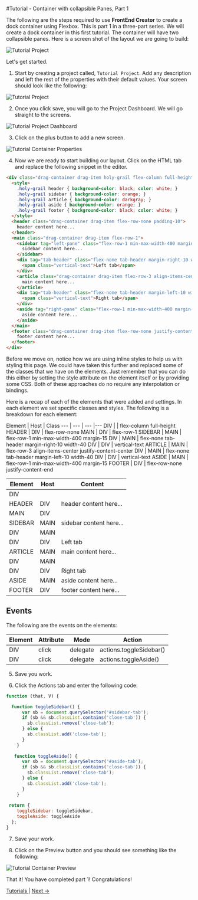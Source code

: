 #Tutorial - Container with collapsible Panes, Part 1

The following are the steps required to use **FrontEnd Creator** to create a dock container using Flexbox. This is part 1 in a three-part series. We will create a dock container in this first tutorial. The container will have two collapsible panes. Here is a screen shot of the layout we are going to build:

![Tutorial Project](../wiki/images/tutorials/tutorial-container.png)


Let's get started.

1. Start by creating a project called, `Tutorial Project`. Add any description and left the rest of the properties with their default values. Your screen should look like the following:

  ![Tutorial Project](../wiki/images/tutorials/tutorial-project.png)

2. Once you click save, you will go to the Project Dashboard. We will go straight to the screens.

  ![Tutorial Project Dashboard](../wiki/images/tutorials/tutorial-project-dashboard.png)

3. Click on the plus button to add a new screen.

  ![Tutorial Container Properties](../wiki/images/tutorials/tutorial-container-properties.png)

4. Now we are ready to start building our layout. Click on the HTML tab and replace the following snippet in the editor. 

  ```html
  <div class="drag-container drag-item holy-grail flex-column full-height">
    <style>
      .holy-grail header { background-color: black; color: white; }
      .holy-grail sidebar { background-color: orange; }
      .holy-grail article { background-color: darkgray; }
      .holy-grail aside { background-color: orange; }
      .holy-grail footer { background-color: black; color: white; }
    </style>
    <header class="drag-container drag-item flex-row-none padding-10">
      header content here...
    </header>
    <main class="drag-container drag-item flex-row-1">
      <sidebar tag="left-pane" class="flex-row-1 min-max-width-400 margin-15" id="sidebar-tab">
        sidebar content here...
      </sidebar>
      <div tag="tab-header" class="flex-none tab-header margin-right-10 width-40" click.delegate="actions.toggleSidebar()">
        <span class="vertical-text">Left tab</span>
      </div>
      <article class="drag-container drag-item flex-row-3 align-items-center justify-content-center">
        main content here...
      </article>
      <div tag="tab-header" class="flex-none tab-header margin-left-10 width-40" click.delegate="actions.toggleAside()">
        <span class="vertical-text">Right tab</span>
      </div>
      <aside tag="right-pane" class="flex-row-1 min-max-width-400 margin-15" id="aside-tab">
        aside content here...
      </aside>
    </main>
    <footer class="drag-container drag-item flex-row-none justify-content-end padding-10">
      footer content here...
    </footer>
  </div>
  ```

  Before we move on, notice how we are using inline styles to help us with styling this page. We could have taken this further and replaced some of the classes that we have on the elements. Just remember that you can do this either by setting the style attribute on the element itself or by providing some CSS. Both of these approaches do no require any interpolation or bindings.

  Here is a recap of each of the elements that were added and settings. In each element we set specific classes and styles. The following is a breakdown for each element:

  Element | Host | Class 
  --- | --- | --- |---
  DIV |  | flex-column full-height
  HEADER | DIV | flex-row-none
  MAIN | DIV | flex-row-1
  SIDEBAR | MAIN | flex-row-1 min-max-width-400 margin-15
  DIV | MAIN | flex-none tab-header margin-right-10 width-40
  DIV | DIV | vertical-text
  ARTICLE | MAIN | flex-row-3 align-items-center justify-content-center
  DIV | MAIN | flex-none tab-header margin-left-10 width-40
  DIV | DIV | vertical-text
  ASIDE | MAIN | flex-row-1 min-max-width-400 margin-15
  FOOTER | DIV | flex-row-none justify-content-end

  Element | Host | Content
  --- | --- | ---
  DIV |  |  
  HEADER | DIV | header content here...
  MAIN | DIV | 
  SIDEBAR | MAIN | sidebar content here...
  DIV | MAIN | 
  DIV | DIV | Left tab
  ARTICLE | MAIN | main content here...
  DIV | MAIN | 
  DIV | DIV | Right tab
  ASIDE | MAIN | aside content here...
  FOOTER | DIV | footer content here...


  ## Events
  The following are the events on the elements:

  Element | Attribute | Mode | Action
  --- | --- | --- |---
  DIV | click | delegate | actions.toggleSidebar() 
  DIV | click | delegate | actions.toggleAside() 

5. Save you work.

6. Click the Actions tab and enter the following code:

  ```javascript
  function (that, V) {

    function toggleSidebar() {
        var sb = document.querySelector('#sidebar-tab');
        if (sb && sb.classList.contains('close-tab')) {
          sb.classList.remove('close-tab');      
        } else {
          sb.classList.add('close-tab');      
        }
      }
     
     function toggleAside() {
        var sb = document.querySelector('#aside-tab');
        if (sb && sb.classList.contains('close-tab')) {
          sb.classList.remove('close-tab');      
        } else {
          sb.classList.add('close-tab');      
        }
      }
    
   return {
      toggleSidebar: toggleSidebar,
      toggleAside: toggleAside
    };
  }
  ```

7. Save your work.

8. Click on the Preview button and you should see something like the following:

  ![Tutorial Container Preview](../wiki/images/tutorials/tutorial-container-preview.gif)

That it! You have completed part 1! Congratulations!

[ Tutorials ](tutorials/tutorials) | [ Next -> ](container-part-2)

